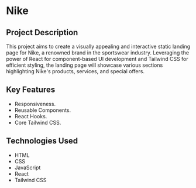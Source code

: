 # Nike

## Project Description
This project aims to create a visually appealing and interactive static landing page for Nike, a renowned brand in the sportswear industry. Leveraging the power of React for component-based UI development and Tailwind CSS for efficient styling, the landing page will showcase various sections highlighting Nike's products, services, and special offers.

## Key Features
- Responsiveness.
- Reusable Components.
- React Hooks.
- Core Tailwind CSS.

## Technologies Used
- HTML
- CSS
- JavaScript
- React
- Tailwind CSS